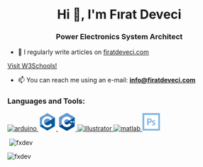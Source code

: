 <h1 align="center">Hi 👋, I'm Fırat Deveci</h1>
<h3 align="center">Power Electronics System Architect</h3>

- 📝 I regularly write articles on <a href="https://www.firatdeveci.com/" target="_blank" rel="noreferrer noopener">firatdeveci.com</a>

<a href="https://www.w3schools.com/" target="_blank">Visit W3Schools!</a>

- 📫 You can reach me using an e-mail: **info@firatdeveci.com**

<h3 align="left">Languages and Tools:</h3>
<p align="left"> <a href="https://www.arduino.cc/" target="_blank" rel="noreferrer"> <img src="https://cdn.worldvectorlogo.com/logos/arduino-1.svg" alt="arduino" width="40" height="40"/> </a> <a href="https://www.cprogramming.com/" target="_blank" rel="noreferrer"> <img src="https://raw.githubusercontent.com/devicons/devicon/master/icons/c/c-original.svg" alt="c" width="40" height="40"/> </a> <a href="https://www.w3schools.com/cpp/" target="_blank" rel="noreferrer"> <img src="https://raw.githubusercontent.com/devicons/devicon/master/icons/cplusplus/cplusplus-original.svg" alt="cplusplus" width="40" height="40"/> </a> <a href="https://www.w3schools.com/cs/" target="_blank" rel="noreferrer"> <img src="https://www.vectorlogo.zone/logos/adobe_illustrator/adobe_illustrator-icon.svg" alt="illustrator" width="40" height="40"/> </a> <a href="https://www.mathworks.com/" target="_blank" rel="noreferrer"> <img src="https://upload.wikimedia.org/wikipedia/commons/2/21/Matlab_Logo.png" alt="matlab" width="40" height="40"/> </a> <a href="https://www.photoshop.com/en" target="_blank" rel="noreferrer"> <img src="https://raw.githubusercontent.com/devicons/devicon/master/icons/photoshop/photoshop-line.svg" alt="photoshop" width="40" height="40"/> </a> </p>

<p>&nbsp;<img align="center" src="https://github-readme-stats.vercel.app/api?username=fxdev&show_icons=true&locale=en" alt="fxdev" /></p>

<p align="left"> <img src="https://komarev.com/ghpvc/?username=fxdev&label=Profile%20views&color=0e75b6&style=flat" alt="fxdev" /> </p>
